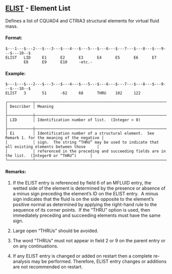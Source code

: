 ## [ELIST](https://help.hexagonmi.com/bundle/MSC_Nastran_2022.4/page/Nastran_Combined_Book/qrg/bulkde/TOC.ELIST.xhtml) - Element List

Defines a list of CQUAD4 and CTRIA3 structural elements for virtual fluid mass.

#### Format:

```nastran
$---1---$---2---$---3---$---4---$---5---$---6---$---7---$---8---$---9---$---10--$
ELIST   LID     E1      E2      E3      E4      E5      E6      E7              
        E8      E9      E10     -etc.-                                          
```
#### Example:

```nastran
$---1---$---2---$---3---$---4---$---5---$---6---$---7---$---8---$---9---$---10--$
ELIST   3       51      -62     68      THRU    102     122                     
```
```text
┌───────────┬───────────────────────────────────────────────────────────────────────────────────────────────┐
│ Describer │ Meaning                                                                                       │
├───────────┼───────────────────────────────────────────────────────────────────────────────────────────────┤
│ LID       │ Identification number of list.  (Integer > 0)                                                 │
├───────────┼───────────────────────────────────────────────────────────────────────────────────────────────┤
│ Ei        │ Identification number of a structural element.  See Remark 1. for the meaning of the negative │
│           │ sign.  The string “THRU” may be used to indicate that all existing elements between those     │
│           │ referenced in the preceding and succeeding fields are in the list.  (Integer0 or “THRU”)      │
└───────────┴───────────────────────────────────────────────────────────────────────────────────────────────┘
```
#### Remarks:

1. If the ELIST entry is referenced by field 6 of an MFLUID entry, the wetted side of the element is determined by the presence or absence of a minus sign preceding the element’s ID on the ELIST entry.  A minus sign indicates that the fluid is on the side opposite to the element’s positive normal as determined by applying the right-hand rule to the sequence of its corner points.  If the “THRU” option is used, then immediately preceding and succeeding elements must have the same sign.

2. Large open “THRUs” should be avoided.

3. The word “THRUs” must not appear in field 2 or 9 on the parent entry or on any continuations.

4. If any ELIST entry is changed or added on restart then a complete re-analysis may be performed. Therefore, ELIST entry changes or additions are not recommended on restart.

